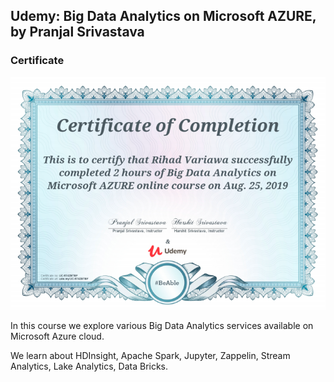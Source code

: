 ## Udemy: Big Data Analytics on Microsoft AZURE, by Pranjal Srivastava

### Certificate

<img src="./image_gallery/bh.png"/>


In this course we explore various Big Data Analytics services available on Microsoft Azure cloud.

We learn about HDInsight, Apache Spark, Jupyter, Zappelin, Stream Analytics, Lake Analytics, Data Bricks.